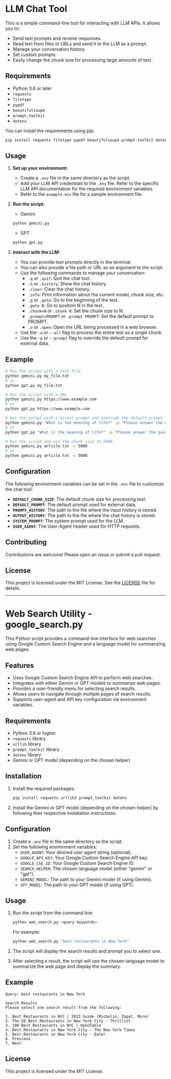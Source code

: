 # LLM Chat Tool

This is a simple command-line tool for interacting with LLM APIs.  It allows you to:

* Send text prompts and receive responses.
* Read text from files or URLs and send it to the LLM as a prompt.
* Manage your conversation history.
* Set custom prompts.
* Easily change the chunk size for processing large amounts of text.

## Requirements

* Python 3.6 or later
* `requests`
* `filetype`
* `pypdf`
* `beautifulsoup4`
* `prompt_toolkit`
* `dotenv`

You can install the requirements using pip:

```bash
pip install requests filetype pypdf beautifulsoup4 prompt-toolkit dotenv
```

## Usage

1. **Set up your environment:**
   - Create a `.env` file in the same directory as the script.
   - Add your LLM API credentials to the `.env` file. Refer to the specific LLM API documentation for the required environment variables. 
   - Refer to the `example.env` file for a sample environment file.

2. **Run the script:**

   - Gemini
   ```bash
   python gemini.py
   ```

   - GPT
   ```bash
   python gpt.py
   ```

3. **Interact with the LLM:**

   - You can provide text prompts directly in the terminal.
   - You can also provide a file path or URL as an argument to the script.
   - Use the following commands to manage your conversation:
     - `.q` or `.quit`: Quit the chat tool.
     - `.h` or `.history`: Show the chat history.
     - `.clear`: Clear the chat history.
     - `.info`: Print information about the current model, chunk size, etc.
     - `.g` or `.goto`: Go to the beginning of the text.
     - `.goto N`: Go to position N in the text.
     - `.chunk=N` or `.chunk N`: Set the chunk size to N.
     - `.prompt=PROMPT` or `.prompt PROMPT`: Set the default prompt to PROMPT.
     - `.o` or `.open`: Open the URL being processed in a web browser.
   - Use the `-a` or `--all` flag to process the entire text as a single chunk.
   - Use the `-p` or `--prompt` flag to override the default prompt for external data.

## Example

```bash
# Run the script with a text file
python gemini.py my_file.txt
# or
python gpt.py my_file.txt

# Run the script with a URL
python gemini.py https://www.example.com
# or
python gpt.py https://www.example.com

# Run the script with a direct prompt and override the default prompt
python gemini.py "What is the meaning of life?" -p "Please answer the question in a philosophical way."
# of
python gpt.py "What is the meaning of life?" -p "Please answer the question in a philosophical way."

# Run the script and set the chunk size to 5000
python gemini.py article.txt -c 5000
# or
python gemini.py article.txt -c 5000
```

## Configuration

The following environment variables can be set in the `.env` file to customize the chat tool:

- **`DEFAULT_CHUNK_SIZE`**: The default chunk size for processing text.
- **`DEFAULT_PROMPT`**: The default prompt used for external data.
- **`PROMPT_HISTORY`**: The path to the file where the input history is stored.
- **`OUTPUT_HISTORY`**: The path to the file where the chat history is stored.
- **`SYSTEM_PROMPT`**: The system prompt used for the LLM.
- **`USER_AGENT`**: The User-Agent header used for HTTP requests.

## Contributing

Contributions are welcome! Please open an issue or submit a pull request.

## License

This project is licensed under the MIT License. See the [LICENSE](LICENSE) file for details.

----

# Web Search Utility - google\_search.py

This Python script provides a command-line interface for web searches using Google Custom Search Engine and a language model for summarizing web pages.

## Features

- Uses Google Custom Search Engine API to perform web searches.
- Integrates with either Gemini or GPT models to summarize web pages.
- Provides a user-friendly menu for selecting search results.
- Allows users to navigate through multiple pages of search results.
- Supports user-agent and API key configuration via environment variables.

## Requirements

- Python 3.6 or higher
- `requests` library
- `urllib` library
- `prompt_toolkit` library
- `dotenv` library
- Gemini or GPT model (depending on the chosen helper)

## Installation

1. Install the required packages:
   ```bash
   pip install requests urllib3 prompt_toolkit dotenv
   ```

2. Install the Gemini or GPT model (depending on the chosen helper) by following their respective installation instructions.

## Configuration

1. Create a `.env` file in the same directory as the script.
2. Set the following environment variables:
   - `USER_AGENT`: Your desired user agent string (optional).
   - `GOOGLE_API_KEY`: Your Google Custom Search Engine API key.
   - `GOOGLE_CSE_ID`: Your Google Custom Search Engine ID.
   - `SEARCH_HELPER`: The chosen language model (either "gemini" or "gpt").
   - `GEMINI_MODEL`: The path to your Gemini model (if using Gemini).
   - `GPT_MODEL`: The path to your GPT model (if using GPT).

## Usage

1. Run the script from the command line:
   ```bash
   python web_search.py <query keywords>
   ```
   For example:
   ```bash
   python web_search.py "best restaurants in New York"
   ```

2. The script will display the search results and prompt you to select one.
3. After selecting a result, the script will use the chosen language model to summarize the web page and display the summary.

## Example

```
Query: best restaurants in New York

Search Results
Please select one search result from the following:

1. Best Restaurants in NYC | 2023 Guide (Michelin, Zagat, More)
2. The 50 Best Restaurants in New York City - Thrillist
3. 100 Best Restaurants in NYC | OpenTable
4. Best Restaurants in New York City - The New York Times
5. Best Restaurants in New York City - Eater
6. Previous
7. Next

```

## License

This project is licensed under the MIT License.

